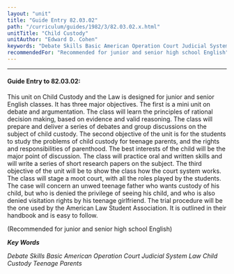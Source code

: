 ```yaml
---
layout: "unit"
title: "Guide Entry 82.03.02"
path: "/curriculum/guides/1982/3/82.03.02.x.html"
unitTitle: "Child Custody"
unitAuthor: "Edward D. Cohen"
keywords: "Debate Skills Basic American Operation Court Judicial System Law Child Custody Teenage Parents"
recommendedFor: "Recommended for junior and senior high school English"
---
```

<body>
<hr/>
<h4>
Guide Entry to 82.03.02:
</h4>
This unit on Child Custody and the Law is designed for junior and senior English classes.  It has three major objectives.  The first is a mini unit on debate and argumentation.  The class will learn the principles of rational decision making, based on evidence and valid reasoning.  The class will prepare and deliver a series of debates and group discussions on the subject of child custody.  The second objective of the unit is for the students to study the problems of child custody for teenage parents, and the rights and responsibilities of parenthood.  The best interests of the child will be the major point of discussion.  The class will practice oral and written skills and will write a series of short research papers on the subject.  The third objective of the unit will be to show the class how the court system works.  The class will stage a moot court, with all the roles played by the students.  The case will concern an unwed teenage father who wants custody of his child, but who is denied the privilege of seeing his child, and who is also denied visitation rights by his teenage girlfriend.  The trial procedure will be the one used by the American Law Student Association.  It is outlined in their handbook and is easy to follow.
<p>
(Recommended for junior and senior high school English)
</p>
<p>
<b>
<i>
Key Words
</i>
</b>
<br/>
</p>
<p>
<i>
Debate Skills Basic American Operation Court Judicial System Law Child Custody Teenage Parents
</i>
</p>
</body>
